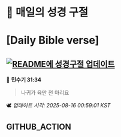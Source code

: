 # 🙏 매일의 성경 구절
# [Daily Bible verse]
## [![README에 성경구절 업데이트](https://github.com/DONGSUKA/first_test/actions/workflows/update-readme-bible.yml/badge.svg)](https://github.com/DONGSUKA/first_test/actions/workflows/update-readme-bible.yml)
<!-- START_BIBLE_VERSE -->
📖 **민수기 31:34**
> 나귀가 육만 천 마리요

🕊️ _업데이트 시각: 2025-08-16 00:59:01 KST_
  <!-- END_BIBLE_VERSE -->
## GITHUB_ACTION
